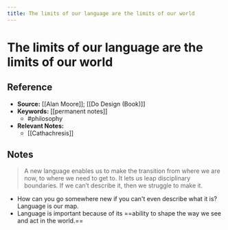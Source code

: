 ```yaml
---
title: The limits of our language are the limits of our world
---
```

# The limits of our language are the limits of our world

## Reference
- **Source:** [[Alan Moore]]; [[Do Design (Book)]]
- **Keywords:** [[permanent notes]]
	- #philosophy 
- **Relevant Notes:**
	- [[Cathachresis]]
## Notes
>A new language enables us to make the transition from where we are now, to where we need to get to. It lets us leap disciplinary boundaries. If we can’t describe it, then we struggle to make it.
- How can you go somewhere new if you can't even describe what it is? Language is our map.
- Language is important because of its ==ability to shape the way we see and act in the world.==